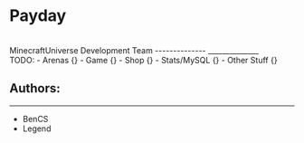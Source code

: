 Payday
==============
<br>
MinecraftUniverse Development Team
--------------
______________
<br>
TODO:
- Arenas {}
- Game {}
- Shop {}
- Stats/MySQL {}
- Other Stuff {}

Authors:
--------------
_____________
- BenCS
- Legend